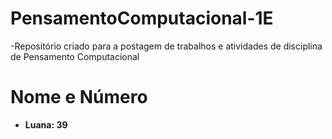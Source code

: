 # PensamentoComputacional-1E

-Repositório criado para a postagem de trabalhos e atividades de disciplina de Pensamento Computacional
#
# Nome e Número
- **Luana: 39** 
